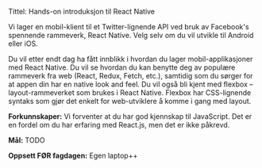 Tittel: Hands-on introduksjon til React Native

Vi lager en mobil-klient til et Twitter-lignende API ved bruk av Facebook's spennende rammeverk, React Native. Velg selv om du vil utvikle til Android eller iOS.

Du vil etter endt dag ha fått innblikk i hvordan du lager mobil-applikasjoner med React Native. Du vil se hvordan du kan benytte deg av populære rammeverk fra web (React, Redux, Fetch, etc.), samtidig som du sørger for at appen din har en native look and feel. Du vil også bli kjent med flexbox – layout-rammeverket som brukes i React Native. Flexbox har CSS-lignende syntaks som gjør det enkelt for web-utviklere å komme i gang  med layout.

**Forkunnskaper:** Vi forventer at du har god kjennskap til JavaScript. Det er en fordel om du har erfaring med React.js, men det er ikke påkrevd.

**Mål:** TODO

**Oppsett FØR fagdagen:** Egen laptop++
